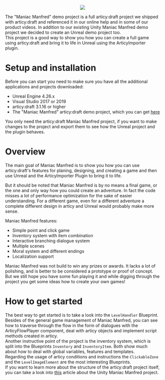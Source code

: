 <p align="center">
  <img src="https://www.articy.com/articy-importer/unity/media/ManiacManfred_Title.png">
</p>

The "Maniac Manfred" demo project is a full articy:draft project we shipped with articy:draft and referenced it in our online help and in some of our product videos. In addition to our existing Unity Maniac Manfred demo project we decided to create an Unreal demo project too.  
This project is a good way to show you how you can create a full game using articy:draft and bring it to life in Unreal using the ArticyImporter plugin.

# Setup and installation

Before you can start you need to make sure you have all the additional applications and projects downloaded:

* Unreal Engine 4.26.x
* Visual Studio 2017 or 2019
* articy:draft 3.1.16 or higher
* The "Maniac Manfred" articy:draft demo project, which you can get [here](https://www.articy.com/redirect/Manfred.Articy)

You only need the articy:draft Maniac Manfred project, if you want to make changes to the project and export them to see how the Unreal project and the plugin behaves.

# Overview

The main goal of Maniac Manfred is to show you how you can use articy:draft's features for planing, designing, and creating a game and then use Unreal and the ArticyImporter Plugin to bring it to life.

But it should be noted that Maniac Manfred is by no means a final game, or the one and only way how you could create an adventure. In fact the code misses a lot of performance optimization for the sake of easier understanding. For a different game, even for a different adventure a complete different design in articy and Unreal would probably make more sense.

Maniac Manfred features:

* Simple point and click game
* Inventory system with item combination
* Interactive branching dialogue system
* Multiple scenes
* Moral system and different endings
* Localization support

Maniac Manfred was not build to win any prizes or awards. It lacks a lot of polishing, and is better to be considered a prototype or proof of concept. But we still hope you have some fun playing it and while digging through the project you get some ideas how to create your own games!

# How to get started

The best way to get started is to take a look into the `LevelHandler` Blueprint. Besides of the general game management of Maniac Manfred, you can see how to traverse through the flow in the form of dialogues with the ArticyFlowPlayer component, deal with articy objects and implement script methods created in articy.  
Another instructive point of the project is the inventory system, which is split into the Blueprints `Inventory` and `InventoryItem`. Both show much about how to deal with global variables, features and templates.  
Regarding the usage of articy conditions and instructions the `ClickableZone` and the `LevelImageElement` are the most interesting Blueprints.  
If you want to learn more about the structure of the articy:draft project itself, you can take a look into [this](https://www.articy.com/articy-importer/unity/html/howto_maniacmanfred.htm) article about the Unity Maniac Manfred project.
